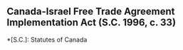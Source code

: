 ## Canada-Israel Free Trade Agreement Implementation Act (S.C. 1996, c. 33)
  *[S.C.]: Statutes of Canada
